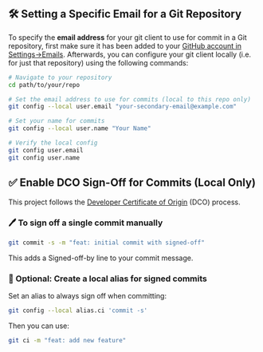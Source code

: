 ## 🛠️ Setting a Specific Email for a Git Repository

To specify the **email address** for your git client to use for commit in a Git repository, first make sure it has been added to your [GitHub account in Settings->Emails](https://github.com/settings/emails). Afterwards, you can configure your git client locally (i.e. for just that repository) using the following commands:

```bash
# Navigate to your repository
cd path/to/your/repo

# Set the email address to use for commits (local to this repo only)
git config --local user.email "your-secondary-email@example.com"

# Set your name for commits
git config --local user.name "Your Name"

# Verify the local config
git config user.email
git config user.name
```

## ✅ Enable DCO Sign-Off for Commits (Local Only)

This project follows the [Developer Certificate of Origin](https://developercertificate.org) (DCO) process.

### 🖊️ To sign off a single commit manually

```bash
git commit -s -m "feat: initial commit with signed-off"
```

This adds a Signed-off-by line to your commit message.

### 🔁 Optional: Create a local alias for signed commits

Set an alias to always sign off when committing:

```bash
git config --local alias.ci 'commit -s'
```

Then you can use:

```bash
git ci -m "feat: add new feature"
```
